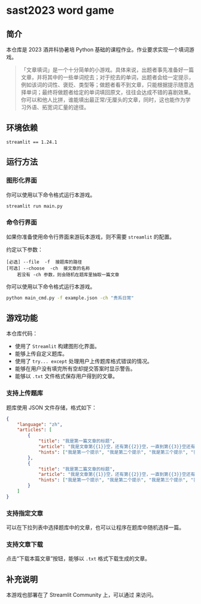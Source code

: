 # sast2023 word game

## 简介

本仓库是 2023 酒井科协暑培 Python 基础的课程作业。作业要求实现一个填词游戏。

>「⽂章填词」是⼀个⼗分简单的⼩游戏。具体来说，出题者事先准备好⼀篇⽂章，并将其中的⼀些单词挖去；对于挖去的单词，出题者会给⼀定提⽰，例如该词的词性、褒贬、类型等；做题者看不到⽂章，只能根据提⽰随意选择单词；最终将做题者给定的单词填回原⽂，往往会达成不错的喜剧效果。
> 你可以和他⼈⽐拼，谁能填出最正常/⽆厘头的⽂章，同时，这也能作为学习外语、拓宽词汇量的途径。

## 环境依赖

`streamlit == 1.24.1`

## 运行方法

### 图形化界面

你可以使用以下命令格式运行本游戏。

```bash
streamlit run main.py
```

### 命令行界面

如果你准备使用命令行界面来游玩本游戏，则不需要 `streamlit` 的配置。

约定以下参数：

```
[必选] --file  -f  接题库的路径
[可选] --choose  -ch  接文章的名称
    若没有 -ch 参数，则会随机在题库里抽取一篇文章
```

你可以使用以下命令格式运行本游戏。

```bash
python main_cmd.py -f example.json -ch "贵系日常"
```

## 游戏功能

本仓库代码：

- 使用了 `Streamlit` 构建图形化界面。
- 能够上传自定义题库。
- 使用了 `try... except` 处理用户上传题库格式错误的情况。
- 能够在用户没有填完所有空却提交答案时显示警告。
- 能够以 `.txt` 文件格式保存用户得到的文章。

### 支持上传题库

题库使用 JSON 文件存储，格式如下：

```json
{
    "language": "zh",
    "articles": [
        {
            "title": "我是第一篇文章的标题",
            "article": "我是文章第{{1}}空，还有第{{2}}空，一直到第{{3}}空还有第{{4}}空以及第{{5}}空...空的个数没有限制。",
            "hints": ["我是第一个提示", "我是第二个提示", "我是第三个提示", "我是第四个提示", "我是第五个提示，提示个数需要和空的个数相同"]
        },
        {
            "title": "我是第二篇文章的标题",
            "article": "我是文章第{{1}}空，还有第{{2}}空，一直到第{{3}}空还有第{{4}}空以及第{{5}}空...空的个数没有限制。",
            "hints": ["我是第一个提示", "我是第二个提示", "我是第三个提示", "我是第四个提示", "我是第五个提示，提示个数需要和空的个数相同"]
        }
    ]
}
```

### 支持指定文章

可以在下拉列表中选择题库中的文章，也可以让程序在题库中随机选择一篇。

### 支持文章下载

点击“下载本篇文章”按钮，能够以 `.txt` 格式下载生成的文章。

## 补充说明

本游戏也部署在了 Streamlit Community 上，可以通过 []() 来访问。